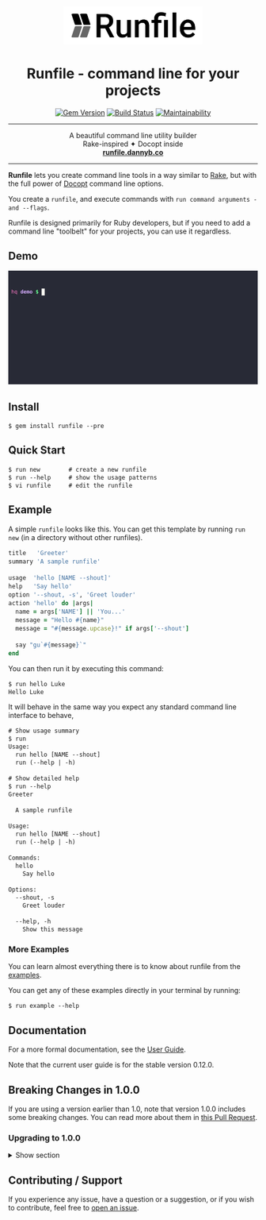 <div align='center'>
<img src='logo.svg' width=280>

# Runfile - command line for your projects

[![Gem Version](https://badge.fury.io/rb/runfile.svg)](https://badge.fury.io/rb/runfile)
[![Build Status](https://github.com/DannyBen/runfile/workflows/Test/badge.svg)](https://github.com/DannyBen/runfile/actions?query=workflow%3ATest)
[![Maintainability](https://api.codeclimate.com/v1/badges/81cf02ccfcc8531cb09f/maintainability)](https://codeclimate.com/github/DannyBen/runfile/maintainability)

---

A beautiful command line utility builder  
Rake-inspired ✦ Docopt inside  
**[runfile.dannyb.co](https://runfile.dannyb.co)**

---

</div>

**Runfile** lets you create command line tools in a way similar to
[Rake](https://github.com/ruby/rake), but with the full power of 
[Docopt](http://docopt.org/) command line options.

You create a `runfile`, and execute commands with 
`run command arguments -and --flags`.

Runfile is designed primarily for Ruby developers, but if you need to add a 
command line "toolbelt" for your projects, you can use it regardless.

## Demo

![Runfile Demo](support/cast.gif "Runfile Demo")

## Install

```shell
$ gem install runfile --pre
```

## Quick Start

```shell
$ run new        # create a new runfile
$ run --help     # show the usage patterns
$ vi runfile     # edit the runfile
```

## Example

A simple `runfile` looks like this. You can get this template by running 
`run new` (in a directory without other runfiles).

```ruby
title   'Greeter'
summary 'A sample runfile'

usage  'hello [NAME --shout]'
help   'Say hello'
option '--shout, -s', 'Greet louder'
action 'hello' do |args|
  name = args['NAME'] || 'You...'
  message = "Hello #{name}"
  message = "#{message.upcase}!" if args['--shout']

  say "gu`#{message}`"
end
```

You can then run it by executing this command:

```shell
$ run hello Luke
Hello Luke
```

It will behave in the same way you expect any standard command line interface to
behave, 

```shell
# Show usage summary
$ run
Usage:
  run hello [NAME --shout]
  run (--help | -h)

# Show detailed help
$ run --help
Greeter

  A sample runfile

Usage:
  run hello [NAME --shout]
  run (--help | -h)

Commands:
  hello
    Say hello

Options:
  --shout, -s
    Greet louder

  --help, -h
    Show this message
```

### More Examples

You can learn almost everything there is to know about runfile from the
[examples](https://github.com/DannyBen/runfile/tree/master/examples#readme).

You can get any of these examples directly in your terminal by running:

```shell
$ run example --help
```

## Documentation

For a more formal documentation, see the [User Guide](https://runfile.dannyb.co/).

Note that the current user guide is for the stable version 0.12.0.

## Breaking Changes in 1.0.0

If you are using a version earlier than 1.0, note that version 1.0.0 includes
some breaking changes. You can read more about them in
[this Pull Request](https://github.com/DannyBen/runfile/pull/50).

### Upgrading to 1.0.0

<details>
  <summary>Show section</summary>

  ### No more `.runfile` config

  If you have used the multi-runfile config file, this no longer exists.
  Use a standard `runfile` instead, along with the `import` directive.

  ### No more `action :global`

  If you have used the `action :global do` notation, this is replaced with the
  simpler use `action do` instead. Also, there is no more need for
  empty `usage ''`, just delete it if you have it in your runfiles.

  ### No more `execute` directive

  If you have used it to cross-call other actions, it is no longer available. As
  an alternative, you can define common code in separate classes and `require`
  them, or use the new `helpers` directive to define functions that will be
  available to all actions.

  ### Code outside of actions should be inside `helpers`

  If your runfiles include other ruby code, especially `def method`, you should
  now use the new `helpers` block and tuck this code inside it.

  ### No more need for `trap(:INT)`

  If your old runfiles trap the `Interrupt` signal, there is no longer a need to
  do so, as it is trapped by default.

  ### Colsole is included

  If your runfiles `required` and `include` Colsole, there is no longer a need to 
  do it. Colsole is bundled and available in actions.

  ### Long flags before short flags

  This is a cosmetic change for consistency. All generated output shows long flags
  before short flags `--force, -f` instead of `-f, --force`. Update your custom
  `usage` directives accordingly.

  ### Examples no longer add implicit 'run'

  If you were using the `example` directive, it will no longer add the initial
  `run` in front of your examples. Add it yourself. This is intended to allow
  providing more elaborate examples.

  ### RunfileTasks

  The `RunfileTasks` gem is also released as a pre-release, if you are using it
  make sure to install the latest release candidate.

</details>


## Contributing / Support

If you experience any issue, have a question or a suggestion, or if you wish to
contribute, feel free to
[open an issue](https://github.com/DannyBen/runfile/issues).
